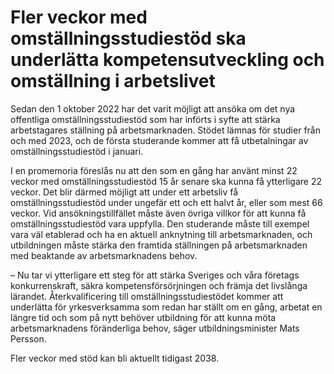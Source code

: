 # Fler veckor med omställningsstudiestöd ska underlätta kompetensutveckling och omställning i arbetslivet

Sedan den 1 oktober 2022 har det varit möjligt att ansöka om det nya offentliga omställningsstudiestöd som har införts i syfte att stärka arbetstagares ställning på arbetsmarknaden. Stödet lämnas för studier från och med 2023, och de första studerande kommer att få utbetalningar av omställningsstudiestöd i januari.

I en promemoria föreslås nu att den som en gång har använt minst 22 veckor med omställningsstudiestöd 15 år senare ska kunna få ytterligare 22 veckor. Det blir därmed möjligt att under ett arbetsliv få omställningsstudiestöd under ungefär ett och ett halvt år, eller som mest 66 veckor. Vid ansökningstillfället måste även övriga villkor för att kunna få omställningsstudiestöd vara uppfylla. Den studerande måste till exempel vara väl etablerad och ha en aktuell anknytning till arbetsmarknaden, och utbildningen måste stärka den framtida ställningen på arbetsmarknaden med beaktande av arbetsmarknadens behov.

– Nu tar vi ytterligare ett steg för att stärka Sveriges och våra företags konkurrenskraft, säkra kompetensförsörjningen och främja det livslånga lärandet. Återkvalificering till omställningsstudiestödet kommer att underlätta för yrkesverksamma som redan har ställt om en gång, arbetat en längre tid och som på nytt behöver utbildning för att kunna möta arbetsmarknadens föränderliga behov, säger utbildningsminister Mats Persson.

Fler veckor med stöd kan bli aktuellt tidigast 2038.
